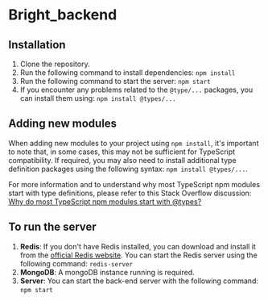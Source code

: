 # Bright_backend

## Installation

1. Clone the repository.
2. Run the following command to install dependencies: `npm install`
3. Run the following command to start the server: `npm start`
4. If you encounter any problems related to the `@type/...` packages, you can install them using: `npm install @types/...`

## Adding new modules

When adding new modules to your project using `npm install`, it's important to note that, in some cases, this may not be sufficient for TypeScript compatibility. If required, you may also need to install additional type definition packages using the following syntax: `npm install @types/...`.

For more information and to understand why most TypeScript npm modules start with type definitions, please refer to this Stack Overflow discussion:
[Why do most TypeScript npm modules start with @types?](https://stackoverflow.com/questions/59497785/why-most-typescript-npm-modules-start-with)

## To run the server

1. **Redis**: If you don't have Redis installed, you can download and install it from the [official Redis website](https://redis.io/download/). You can start the Redis server using the following command: `redis-server`
2. **MongoDB**: A mongoDB instance running is required.
3. **Server**: You can start the back-end server with the following command: `npm start`
